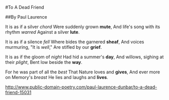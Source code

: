 #To A Dead Friend

##By Paul Laurence 

It is as if a silver *chord*
Were suddenly grown **mute**,
And life's song with its rhythm *warred*
Against a silver **lute**.

It is as if a silence *fell*
Where bides the garnered **sheaf**,
And voices murmuring, "It is *well*,"
Are stifled by our **grief**.

It is as if the gloom of *night*
Had hid a summer's **day**,
And willows, sighing at their *plight*,
Bent low beside the **way**.

For he was part of all the *best*
That Nature loves and **gives**,
And ever more on Memory's *breast*
He lies and laughs and **lives**.

http://www.public-domain-poetry.com/paul-laurence-dunbar/to-a-dead-friend-15031
